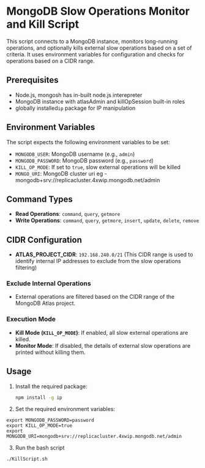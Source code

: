 # MongoDB Slow Operations Monitor and Kill Script

This script connects to a MongoDB instance, monitors long-running operations, and optionally kills external slow operations based on a set of criteria. It uses environment variables for configuration and checks for operations based on a CIDR range.

## Prerequisites

- Node.js, mongosh has in-built node.js interepreter 
- MongoDB instance with atlasAdmin and killOpSession built-in roles
- globally installed`ip` package for IP manipulation

## Environment Variables

The script expects the following environment variables to be set:

- `MONGODB_USER`: MongoDB username (e.g., `admin`)
- `MONGODB_PASSWORD`: MongoDB password (e.g., `password`)
- `KILL_OP_MODE`: If set to `true`, slow external operations will be killed
- `MONGO_URI`: MongoDB cluster uri eg - mongodb+srv://replicacluster.4xwip.mongodb.net/admin

## Command Types

- **Read Operations**: `command`, `query`, `getmore`
- **Write Operations**: `command`, `query`, `getmore`, `insert`, `update`, `delete`, `remove`

## CIDR Configuration

- **ATLAS_PROJECT_CIDR**: `192.168.240.0/21` (This CIDR range is used to identify internal IP addresses to exclude from the slow operations filtering)

### Exclude Internal Operations

- External operations are filtered based on the CIDR range of the MongoDB Atlas project.

### Execution Mode

- **Kill Mode (`KILL_OP_MODE`)**: If enabled, all slow external operations are killed.
- **Monitor Mode**: If disabled, the details of external slow operations are printed without killing them.

## Usage

1. Install the required package:
   ```bash
   npm install -g ip
   ```

2. Set the required environment variables:
```export MONGODB_USER=admin
export MONGODB_PASSWORD=password
export KILL_OP_MODE=true
export MONGODB_URI=mongodb+srv://replicacluster.4xwip.mongodb.net/admin
```
3. Run the bash script
```
./KillScript.sh

```

